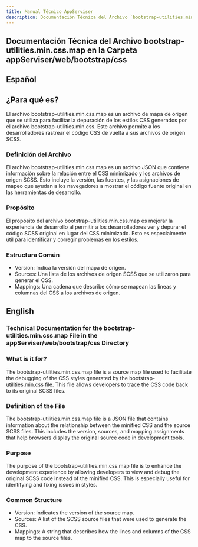 ```yaml
---
title: Manual Técnico AppServiser
description: Documentación Técnica del Archivo `bootstrap-utilities.min.css.map`
---
```


## Documentación Técnica del Archivo bootstrap-utilities.min.css.map en la Carpeta appServiser/web/bootstrap/css

## Español

## ¿Para qué es?
El archivo bootstrap-utilities.min.css.map es un archivo de mapa de origen que se utiliza para facilitar la depuración de los estilos CSS generados por el archivo bootstrap-utilities.min.css. Este archivo permite a los desarrolladores rastrear el código CSS de vuelta a sus archivos de origen SCSS.
### Definición del Archivo
El archivo bootstrap-utilities.min.css.map es un archivo JSON que contiene información sobre la relación entre el CSS minimizado y los archivos de origen SCSS. Esto incluye la versión, las fuentes, y las asignaciones de mapeo que ayudan a los navegadores a mostrar el código fuente original en las herramientas de desarrollo.

### Propósito
El propósito del archivo bootstrap-utilities.min.css.map es mejorar la experiencia de desarrollo al permitir a los desarrolladores ver y depurar el código SCSS original en lugar del CSS minimizado. Esto es especialmente útil para identificar y corregir problemas en los estilos.

### Estructura Común
- Version: Indica la versión del mapa de origen.
- Sources: Una lista de los archivos de origen SCSS que se utilizaron para generar el CSS.
- Mappings: Una cadena que describe cómo se mapean las líneas y columnas del CSS a los archivos de origen.

## English

### Technical Documentation for the bootstrap-utilities.min.css.map File in the appServiser/web/bootstrap/css Directory

### What is it for?
The bootstrap-utilities.min.css.map file is a source map file used to facilitate the debugging of the CSS styles generated by the bootstrap-utilities.min.css file. This file allows developers to trace the CSS code back to its original SCSS files.

### Definition of the File
The bootstrap-utilities.min.css.map file is a JSON file that contains information about the relationship between the minified CSS and the source SCSS files. This includes the version, sources, and mapping assignments that help browsers display the original source code in development tools.

### Purpose
The purpose of the bootstrap-utilities.min.css.map file is to enhance the development experience by allowing developers to view and debug the original SCSS code instead of the minified CSS. This is especially useful for identifying and fixing issues in styles.

### Common Structure
- Version: Indicates the version of the source map.
- Sources: A list of the SCSS source files that were used to generate the CSS.
- Mappings: A string that describes how the lines and columns of the CSS map to the source files.

